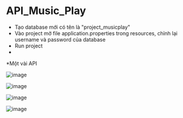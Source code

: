 ﻿# API_Music_Play
- Tạo database mới có tên là "project_musicplay"
- Vào project mở file application.properties trong resources, chỉnh lại username và password của database
- Run project
- 
*Một vài API

![image](https://user-images.githubusercontent.com/115199643/234027787-806d27c6-a1a1-4e74-b40f-15e0d15a92a4.png)

![image](https://user-images.githubusercontent.com/115199643/234027872-e6c9e532-fcf9-4d57-bdd8-4e15eaa0b62f.png)

![image](https://user-images.githubusercontent.com/115199643/234032108-bcbe4e14-9d3a-4c06-bbdc-959777339a3a.png)

![image](https://github.com/trinhvu1711/api-music-play/assets/81180330/01f5fd52-8ee7-4c8e-893a-f8e1d0b29ea6)

